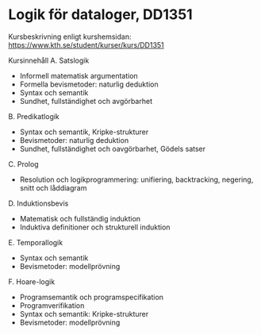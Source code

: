 # Logik för dataloger, DD1351


Kursbeskrivning enligt kurshemsidan: https://www.kth.se/student/kurser/kurs/DD1351


Kursinnehåll
A. Satslogik

- Informell matematisk argumentation
- Formella bevismetoder: naturlig deduktion
- Syntax och semantik
- Sundhet, fullständighet och avgörbarhet

B. Predikatlogik

- Syntax och semantik, Kripke-strukturer
- Bevismetoder: naturlig deduktion
- Sundhet, fullständighet och oavgörbarhet, Gödels satser

C. Prolog

- Resolution och logikprogrammering: unifiering, backtracking, negering, snitt och låddiagram

D. Induktionsbevis

- Matematisk och fullständig induktion
- Induktiva definitioner och strukturell induktion

E. Temporallogik

- Syntax och semantik
- Bevismetoder: modellprövning

F. Hoare-logik

- Programsemantik och programspecifikation
- Programverifikation
- Syntax och semantik: Kripke-strukturer
- Bevismetoder: modellprövning
